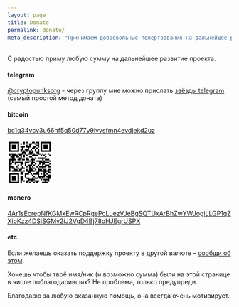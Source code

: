 ```yaml
---
layout: page
title: Donate
permalink: donate/
meta_description: "Принимаем добровольные пожертвования на дальнейшее развитие проекта"
---
```


С радостью приму любую сумму на дальнейшее развитие проекта.<br>

#### telegram
[@cryptopunksorg](https://t.me/cryptopunksorg) - через группу мне можно прислать [звёзды telegram](https://telegram.org/blog/telegram-stars/ru) (самый простой метод доната)


#### bitcoin
<a href="bitcoin:bc1q34vcv3u66hf5q50d77y9lvvsfmn4evdjekd2uz" target="_blank">bc1q34vcv3u66hf5q50d77y9lvvsfmn4evdjekd2uz</a>

<img src="/uploads/donate_bitcoin.png" style="width: 20%; display: block; margin-left: 0;" />

#### monero
<a href="monero:4Ar1sEcrepNfKGMxEwRCpRgePcLuezVJeBgSQTUxArBhZwYWJogiLLGP1qZXioKzz4DSiSGMv2iJ2VqD4Bj78oHJEgrUSPX">4Ar1sEcrepNfKGMxEwRCpRgePcLuezVJeBgSQTUxArBhZwYWJogiLLGP1qZXioKzz4DSiSGMv2iJ2VqD4Bj78oHJEgrUSPX</a>

#### etc

Если желаешь оказать поддержку проекту в другой валюте – <a href="/about">сообщи об этом</a>.

Хочешь чтобы твоё имя/ник (и возможно сумма) были на этой странице в числе поблагодаривших? Не проблема, только предупреди.

Благодарю за любую оказанную помощь, она всегда очень мотивирует. 
